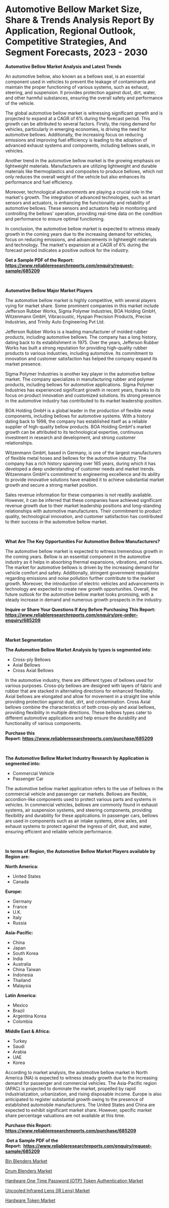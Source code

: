 <p><h1>Automotive Bellow Market Size, Share & Trends Analysis Report By Application, Regional Outlook, Competitive Strategies, And Segment Forecasts, 2023 - 2030</h1></p><p><strong>Automotive Bellow Market Analysis and Latest Trends</strong></p>
<p><p>An automotive bellow, also known as a bellows seal, is an essential component used in vehicles to prevent the leakage of contaminants and maintain the proper functioning of various systems, such as exhaust, steering, and suspension. It provides protection against dust, dirt, water, and other harmful substances, ensuring the overall safety and performance of the vehicle.</p><p>The global automotive bellow market is witnessing significant growth and is projected to expand at a CAGR of 6% during the forecast period. This growth can be attributed to several factors. Firstly, the rising demand for vehicles, particularly in emerging economies, is driving the need for automotive bellows. Additionally, the increasing focus on reducing emissions and improving fuel efficiency is leading to the adoption of advanced exhaust systems and components, including bellows seals, in vehicles.</p><p>Another trend in the automotive bellow market is the growing emphasis on lightweight materials. Manufacturers are utilizing lightweight and durable materials like thermoplastics and composites to produce bellows, which not only reduces the overall weight of the vehicle but also enhances its performance and fuel efficiency.</p><p>Moreover, technological advancements are playing a crucial role in the market's growth. The integration of advanced technologies, such as smart sensors and actuators, is enhancing the functionality and reliability of automotive bellows. These sensors and actuators help in monitoring and controlling the bellows' operation, providing real-time data on the condition and performance to ensure optimal functioning.</p><p>In conclusion, the automotive bellow market is expected to witness steady growth in the coming years due to the increasing demand for vehicles, focus on reducing emissions, and advancements in lightweight materials and technology. The market's expansion at a CAGR of 6% during the forecast period indicates a positive outlook for the industry.</p></p>
<p><strong>Get a Sample PDF of the Report:&nbsp; <a href="https://www.reliableresearchreports.com/enquiry/request-sample/685209">https://www.reliableresearchreports.com/enquiry/request-sample/685209</a></strong></p>
<p>&nbsp;</p>
<p><strong>Automotive Bellow Major Market Players</strong></p>
<p><p>The automotive bellow market is highly competitive, with several players vying for market share. Some prominent companies in this market include Jefferson Rubber Works, Sigma Polymer Industries, BOA Holding GmbH, Witzenmann GmbH, Vibracoustic, Hyspan Precision Products, Precise Industries, and Trinity Auto Engineering Pvt Ltd.</p><p>Jefferson Rubber Works is a leading manufacturer of molded rubber products, including automotive bellows. The company has a long history, dating back to its establishment in 1975. Over the years, Jefferson Rubber Works has built a strong reputation for providing high-quality rubber products to various industries, including automotive. Its commitment to innovation and customer satisfaction has helped the company expand its market presence.</p><p>Sigma Polymer Industries is another key player in the automotive bellow market. The company specializes in manufacturing rubber and polymer products, including bellows for automotive applications. Sigma Polymer Industries has experienced significant growth in recent years, thanks to its focus on product innovation and customized solutions. Its strong presence in the automotive industry has contributed to its market leadership position.</p><p>BOA Holding GmbH is a global leader in the production of flexible metal components, including bellows for automotive systems. With a history dating back to 1998, the company has established itself as a reliable supplier of high-quality bellow products. BOA Holding GmbH's market growth can be attributed to its technological expertise, continuous investment in research and development, and strong customer relationships.</p><p>Witzenmann GmbH, based in Germany, is one of the largest manufacturers of flexible metal hoses and bellows for the automotive industry. The company has a rich history spanning over 165 years, during which it has developed a deep understanding of customer needs and market trends. Witzenmann GmbH's commitment to engineering excellence and its ability to provide innovative solutions have enabled it to achieve substantial market growth and secure a strong market position.</p><p>Sales revenue information for these companies is not readily available. However, it can be inferred that these companies have achieved significant revenue growth due to their market leadership positions and long-standing relationships with automotive manufacturers. Their commitment to product quality, technological innovation, and customer satisfaction has contributed to their success in the automotive bellow market.</p></p>
<p>&nbsp;</p>
<p><strong>What Are The Key Opportunities For Automotive Bellow Manufacturers?</strong></p>
<p><p>The automotive bellow market is expected to witness tremendous growth in the coming years. Bellow is an essential component in the automotive industry as it helps in absorbing thermal expansions, vibrations, and noises. The market for automotive bellows is driven by the increasing demand for vehicle comfort and safety. Additionally, stringent government regulations regarding emissions and noise pollution further contribute to the market growth. Moreover, the introduction of electric vehicles and advancements in technology are expected to create new growth opportunities. Overall, the future outlook for the automotive bellow market looks promising, with a steady increase in demand and numerous growth prospects in the industry.</p></p>
<p><strong>Inquire or Share Your Questions If Any Before Purchasing This Report: <a href="https://www.reliableresearchreports.com/enquiry/pre-order-enquiry/685209">https://www.reliableresearchreports.com/enquiry/pre-order-enquiry/685209</a></strong></p>
<p>&nbsp;</p>
<p><strong>Market Segmentation</strong></p>
<p><strong>The Automotive Bellow Market Analysis by types is segmented into:</strong></p>
<p><ul><li>Cross-ply Bellows</li><li>Axial Bellows</li><li>Cross Axial Bellows</li></ul></p>
<p><p>In the automotive industry, there are different types of bellows used for various purposes. Cross-ply bellows are designed with layers of fabric and rubber that are stacked in alternating directions for enhanced flexibility. Axial bellows are elongated and allow for movement in a straight line while providing protection against dust, dirt, and contamination. Cross Axial bellows combine the characteristics of both cross-ply and axial bellows, providing flexibility in multiple directions. These bellows types cater to different automotive applications and help ensure the durability and functionality of various components.</p></p>
<p><strong>Purchase this Report:&nbsp;<a href="https://www.reliableresearchreports.com/purchase/685209">https://www.reliableresearchreports.com/purchase/685209</a></strong></p>
<p>&nbsp;</p>
<p><strong>The Automotive Bellow Market Industry Research by Application is segmented into:</strong></p>
<p><ul><li>Commercial Vehicle</li><li>Passenger Car</li></ul></p>
<p><p>The automotive bellow market application refers to the use of bellows in the commercial vehicle and passenger car markets. Bellows are flexible, accordion-like components used to protect various parts and systems in vehicles. In commercial vehicles, bellows are commonly found in exhaust systems, air suspension systems, and steering components, providing flexibility and durability for these applications. In passenger cars, bellows are used in components such as air intake systems, drive axles, and exhaust systems to protect against the ingress of dirt, dust, and water, ensuring efficient and reliable vehicle performance.</p></p>
<p>&nbsp;</p>
<p><strong>In terms of Region, the Automotive Bellow Market Players available by Region are:</strong></p>
<p>
    <p> <strong> North America: </strong>
        <ul>
            <li>United States</li>
            <li>Canada</li>
        </ul>
        </p> 
    <p> <strong> Europe: </strong>
        <ul>
            <li>Germany</li>
            <li>France</li>
            <li>U.K.</li>
            <li>Italy</li>
            <li>Russia</li>
        </ul>
        </p> 
    <p> <strong> Asia-Pacific: </strong>
        <ul>
            <li>China</li>
            <li>Japan</li>
            <li>South Korea</li>
            <li>India</li>
            <li>Australia</li>
            <li>China Taiwan</li>
            <li>Indonesia</li>
            <li>Thailand</li>
            <li>Malaysia</li>
        </ul>
        </p> 
    <p> <strong> Latin America: </strong>
        <ul>
            <li>Mexico</li>
            <li>Brazil</li>
            <li>Argentina Korea</li>
            <li>Colombia</li>
        </ul>
        </p> 
    <p> <strong> Middle East & Africa: </strong>
        <ul>
            <li>Turkey</li>
            <li>Saudi</li>
            <li>Arabia</li>
            <li>UAE</li>
            <li>Korea</li>
        </ul>
    </p>
    </p>
<p><p>According to market analysis, the automotive bellow market in North America (NA) is expected to witness steady growth due to the increasing demand for passenger and commercial vehicles. The Asia-Pacific region (APAC) is projected to dominate the market, propelled by rapid industrialization, urbanization, and rising disposable income. Europe is also anticipated to register substantial growth owing to the presence of established automobile manufacturers. The United States and China are expected to exhibit significant market share. However, specific market share percentage valuations are not available at this time.</p></p>
<p><strong>Purchase this Report: <a href="https://www.reliableresearchreports.com/purchase/685209">https://www.reliableresearchreports.com/purchase/685209</a></strong></p>
<p>&nbsp;<strong>Get a Sample PDF of the Report:&nbsp;&nbsp;<a href="https://www.reliableresearchreports.com/enquiry/request-sample/685209">https://www.reliableresearchreports.com/enquiry/request-sample/685209</a></strong></p>
<p><strong></strong></p>
<p><p><a href="https://medium.com/@royalmiller09/bin-blenders-market-size-and-market-trends-complete-industry-overview-2023-to-2030-4c531fb5f262">Bin Blenders Market</a></p><p><a href="https://medium.com/@laneygibson1991/drum-blenders-market-exploring-market-share-market-trends-and-future-growth-5128c0ecc5bd">Drum Blenders Market</a></p><p><a href="https://www.linkedin.com/pulse/hardware-one-time-password-otp-token-authentication-market/">Hardware One Time Password (OTP) Token Authentication Market</a></p><p><a href="https://github.com/smritireportprime/Market-Research-Report-List-1/blob/main/uncooled-infrared-lens-ir-lens-market.md">Uncooled Infrared Lens (IR Lens) Market</a></p><p><a href="https://www.linkedin.com/pulse/decoding-hardware-token-market-deep-dive-latest-trends/">Hardware Token Market</a></p></p>